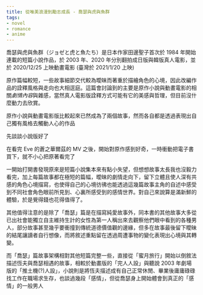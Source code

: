 ```yaml
---
title: 從唯美浪漫到勵志成長 - 喬瑟與虎與魚群
tags:
- novel
- romance
- anime
---
```


喬瑟與虎與魚群（ジョゼと虎と魚たち）是日本作家田邊聖子首次於 1984 年開始連載的短篇小說作品，於 2003 年、2020 年分別翻拍成日版與韓版真人電影，並於 2020/12/25 上映動畫電影 (臺灣於 2021/1/20 上映)

原作篇幅較短，一些故事細節交代較為曖昧而著重於描繪角色的心境，因此改編作品的詮釋風格與走向也大相逕庭。這篇會討論到的主要是原作小說與動畫電影的相關*劇情內容*與雜感，當然真人電影版詮釋方式可能有它的美感與哲理，但目前沒什麼動力去欣賞。

原作小說與動畫電影版比較起來已然成為了兩個故事，然而各自都是透過表現出自己獨有風格去觸動人心的作品

<!--more-->

先談談小說版好了

在看完 Eve 的蒼之華爾茲的 MV 之後，開始對原作感到好奇，一時衝動把電子書買下，就不小心把原著看完了

一開始打開書發現原來是短篇小說集本來有點小失望，但想想故事太長我也沒毅力看完，加上每篇故事都在極短的篇幅，曖昧的劇情走向下，留下立體且使人深有共感的角色心境描寫，也使得自己的心境彷彿也能透過這幾篇故事主角的自述中感受到不同社會角色眼前所見到、心裏所感受到的感情世界。對自己來說算是滿新鮮的體驗，於是覺得錢也花得值得了。

其他值得注意的是除了「喬瑟」篇是在描寫純愛故事外，同本書的其他故事大多從已出社會能獨立自主維持生計的女性為第一人稱出來去觀察他們眼中看到的各種男人，部分故事甚至幾乎要衝撞到傳統道德價值觀的邊緣，但多在故事最後留下曖昧的結尾讓讀者自行想像，而將敘述重點留在透過周遭事物的變化表現出心境與其轉變。

而「喬瑟」篇故事架構相對其他短篇完整一些，直接從「蜜月旅行」開始以倒敘法描述恆夫與喬瑟相遇的故事，相較於動畫版的「完人人設」與聽說 2003 年劇場版的「推土機(?)人設」，小說則是將恆夫描述成有自己正常休閒、畢業後庸庸碌碌找工作在職場求生存，也談過幾段「感情」，但從喬瑟身上開始體會到真正的「感情」的一般男人
